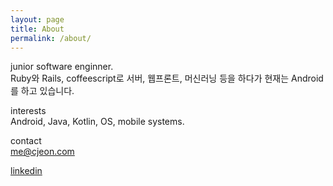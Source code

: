 ```yaml
---
layout: page
title: About
permalink: /about/
---
```


junior software enginner.  
Ruby와 Rails, coffeescript로 서버, 웹프론트, 머신러닝 등을 하다가 현재는 Android를 하고 있습니다.

interests  
Android, Java, Kotlin, OS, mobile systems.

contact  
me@cjeon.com

[linkedin](https://www.linkedin.com/in/%EC%B2%A0%ED%98%B8-%EC%A0%84-8937547b/?challengeId=AQG8bYzJ6AXFEAAAAXNCWRXiEKhUeJERxNNp-4MzjB4kS6DtQm3xhlQ_XTk_gEAgqkq0R--YKIVkhccujaV__0oLZ9VjUVM8Tw&submissionId=32f38fc9-23f7-2016-d05d-e2724ce8ef79)


